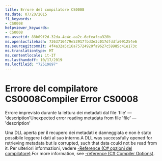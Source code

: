 ```yaml
---
title: Errore del compilatore CS0008
ms.date: 07/20/2015
f1_keywords:
- CS0008
helpviewer_keywords:
- CS0008
ms.assetid: 88b09f2d-32da-4e4c-aa2c-6efeafca320b
ms.openlocfilehash: 7363716479e53917fbd3e3c017dfddfa091254e6
ms.sourcegitcommit: 4f4a32a5c16a75724920fa9627c59985c41e173c
ms.translationtype: MT
ms.contentlocale: it-IT
ms.lasthandoff: 10/17/2019
ms.locfileid: "72519897"
---
```

# <a name="compiler-error-cs0008"></a><span data-ttu-id="e2259-102">Errore del compilatore CS0008</span><span class="sxs-lookup"><span data-stu-id="e2259-102">Compiler Error CS0008</span></span>
<span data-ttu-id="e2259-103">Errore imprevisto durante la lettura dei metadati dal file 'file' — 'description'</span><span class="sxs-lookup"><span data-stu-id="e2259-103">Unexpected error reading metadata from file 'file' — 'description'</span></span>  
  
 <span data-ttu-id="e2259-104">Una DLL aperta per il recupero dei metadati è danneggiata e non è stato possibile leggere i dati al suo interno.</span><span class="sxs-lookup"><span data-stu-id="e2259-104">A DLL was successfully opened for retrieving metadata but is corrupted, such that data could not be read from it.</span></span> <span data-ttu-id="e2259-105">Per ulteriori informazioni, vedere [-Reference (C# opzioni del compilatore)](../language-reference/compiler-options/reference-compiler-option.md).</span><span class="sxs-lookup"><span data-stu-id="e2259-105">For more information, see [-reference (C# Compiler Options)](../language-reference/compiler-options/reference-compiler-option.md).</span></span>

